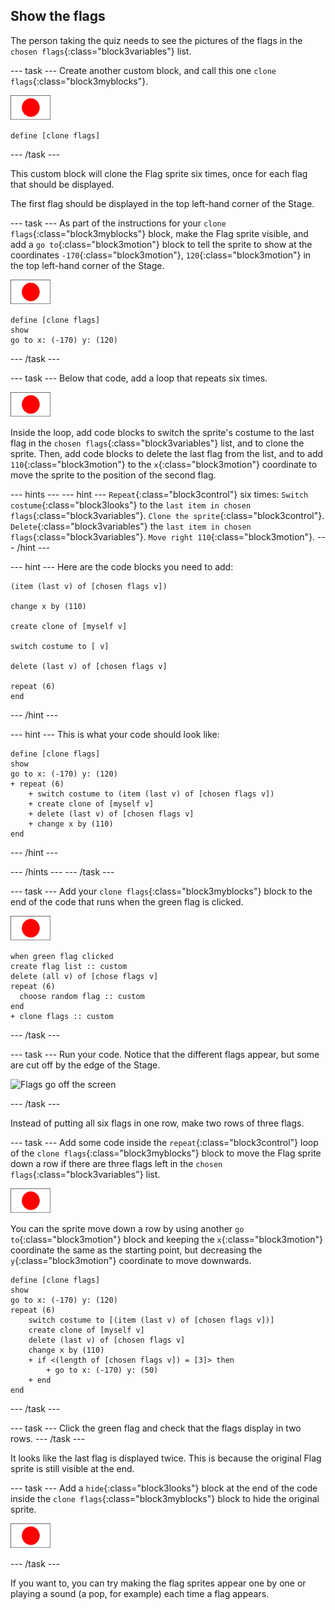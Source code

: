 ## Show the flags

The person taking the quiz needs to see the pictures of the flags in the `chosen flags`{:class="block3variables"} list.

--- task ---
Create another custom block, and call this one `clone flags`{:class="block3myblocks"}.

![Flag sprite](images/flag-sprite.png)

```blocks3
define [clone flags]
```

--- /task ---

This custom block will clone the Flag sprite six times, once for each flag that should be displayed.

The first flag should be displayed in the top left-hand corner of the Stage.

--- task ---
As part of the instructions for your `clone flags`{:class="block3myblocks"} block, make the Flag sprite visible, and add a `go to`{:class="block3motion"} block to tell the sprite to show at the coordinates `-170`{:class="block3motion"}, `120`{:class="block3motion"} in the top left-hand corner of the Stage.

![Flag sprite](images/flag-sprite.png)

```blocks3
define [clone flags]
show
go to x: (-170) y: (120)
```
--- /task ---

--- task ---
Below that code, add a loop that repeats six times.

![Flag sprite](images/flag-sprite.png)

Inside the loop, add code blocks to switch the sprite's costume to the last flag in the `chosen flags`{:class="block3variables"} list, and to clone the sprite. Then, add code blocks to delete the last flag from the list, and to add `110`{:class="block3motion"} to the `x`{:class="block3motion"} coordinate to move the sprite to the position of the second flag.

--- hints ---
--- hint ---
`Repeat`{:class="block3control"} six times:
`Switch costume`{:class="block3looks"} to the `last item in chosen flags`{:class="block3variables"}.
`Clone the sprite`{:class="block3control"}.
`Delete`{:class="block3variables"} the `last item in chosen flags`{:class="block3variables"}.
`Move right 110`{:class="block3motion"}.
--- /hint ---

--- hint ---
Here are the code blocks you need to add:

```blocks3
(item (last v) of [chosen flags v])

change x by (110)

create clone of [myself v]

switch costume to [ v]

delete (last v) of [chosen flags v]

repeat (6)
end
```
--- /hint ---

--- hint ---
This is what your code should look like:

```blocks3
define [clone flags]
show
go to x: (-170) y: (120)
+ repeat (6)
    + switch costume to (item (last v) of [chosen flags v])
    + create clone of [myself v]
    + delete (last v) of [chosen flags v]
    + change x by (110)
end
```
--- /hint ---

--- /hints ---
--- /task ---

--- task ---
Add your `clone flags`{:class="block3myblocks"} block to the end of the code that runs when the green flag is clicked.

![Flag sprite](images/flag-sprite.png)

```blocks3
when green flag clicked
create flag list :: custom
delete (all v) of [chose flags v]
repeat (6)
  choose random flag :: custom
end
+ clone flags :: custom
```

--- /task ---

--- task ---
Run your code. Notice that the different flags appear, but some are cut off by the edge of the Stage.

![Flags go off the screen](images/flags-off-the-screen.png)

--- /task ---

Instead of putting all six flags in one row, make two rows of three flags.

--- task ---
Add some code inside the `repeat`{:class="block3control"} loop of the `clone flags`{:class="block3myblocks"} block to move the Flag sprite down a row if there are three flags left in the `chosen flags`{:class="block3variables"} list.

![Flag sprite](images/flag-sprite.png)

You can the sprite move down a row by using another `go to`{:class="block3motion"} block and keeping the `x`{:class="block3motion"} coordinate the same as the starting point, but decreasing the `y`{:class="block3motion"} coordinate to move downwards.

```blocks3
define [clone flags]
show
go to x: (-170) y: (120)
repeat (6)
    switch costume to [(item (last v) of [chosen flags v])]
    create clone of [myself v]
    delete (last v) of [chosen flags v]
    change x by (110)
    + if <(length of [chosen flags v]) = [3]> then
        + go to x: (-170) y: (50)
    + end
end
```
--- /task ---

--- task ---
Click the green flag and check that the flags display in two rows.
--- /task ---

It looks like the last flag is displayed twice. This is because the original Flag sprite is still visible at the end.

--- task ---
Add a `hide`{:class="block3looks"} block at the end of the code inside the `clone flags`{:class="block3myblocks"} block to hide the original sprite.

![Flag sprite](images/flag-sprite.png)

--- /task ---

If you want to, you can try making the flag sprites appear one by one or playing a sound (a pop, for example) each time a flag appears.
